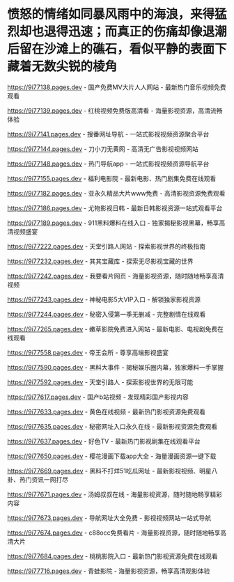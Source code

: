 # 愤怒的情绪如同暴风雨中的海浪，来得猛烈却也退得迅速；而真正的伤痛却像退潮后留在沙滩上的礁石，看似平静的表面下藏着无数尖锐的棱角

https://9i77138.pages.dev - 国产免费MV大片人人网站 - 最新热门音乐视频免费观看

https://9i77139.pages.dev - 红桃视频免费版高清看 - 海量影视资源，高清流畅体验

https://9i77141.pages.dev - 搜番网址导航 - 一站式影视视频资源聚合平台

https://9i77144.pages.dev - 刀小刀无黄网 - 高清无广告影视视频网站

https://9i77148.pages.dev - 热门导航app - 一站式影视视频资源导航平台

https://9i77155.pages.dev - 福利电影院 - 最新电影、热门剧集免费在线观看

https://9i77182.pages.dev - 亚永久精品大片www免费 - 高清影视资源免费观看

https://9i77186.pages.dev - 尤物影视日韩 - 最新日韩影视资源一站式观看平台

https://9i77189.pages.dev - 911黑料爆料在线入口 - 独家揭秘影视黑幕，畅享高清视频盛宴

https://9i77222.pages.dev - 天堂引路人网站 - 探索影视世界的终极指南

https://9i77232.pages.dev - 其其宝藏库 - 探索无尽影视宝藏的世界

https://9i77242.pages.dev - 我要看片网页 - 海量影视资源，随时随地畅享高清视频

https://9i77243.pages.dev - 神秘电影5大VIP入口 - 解锁独家影视资源

https://9i77244.pages.dev - 秘密入侵第一季无删减 - 完整剧情在线观看

https://9i77265.pages.dev - 嫩草影院免费进入网站 - 最新电影、电视剧免费在线观看

https://9i77558.pages.dev - 帝王会所 - 尊享高端影视盛宴

https://9i77590.pages.dev - 黑料大事件 - 揭秘娱乐圈内幕，独家爆料一手掌握

https://9i77592.pages.dev - 天堂引路人 - 探索影视世界的无限可能

https://9i77617.pages.dev - 国产b站视频 - 发现精彩国产影视内容

https://9i77633.pages.dev - 黄色在线视频 - 最新热门影视资源免费观看

https://9i77635.pages.dev - 秘密网址入口永久在线 - 最新影视资源免费观看

https://9i77637.pages.dev - 好色TV - 最新热门影视剧集在线观看平台

https://9i77650.pages.dev - 樱花漫画下载app大全 - 海量漫画资源一键下载

https://9i77669.pages.dev - 黑料不打烊51吃瓜网址 - 最新影视视频、明星八卦、热门资讯一网打尽

https://9i77671.pages.dev - 汤姆叔叔在线 - 海量影视资源，随时随地畅享精彩内容

https://9i77673.pages.dev - 导航网址大全免费 - 影视视频网站一站式导航

https://9i77674.pages.dev - c88occ免费看片 - 海量影视资源，随时随地畅享高清大片

https://9i77684.pages.dev - 桃桃影院入口 - 最新热门影视资源免费在线观看

https://9i77716.pages.dev - 青蛙影院 - 海量影视资源，畅享高清观影体验
